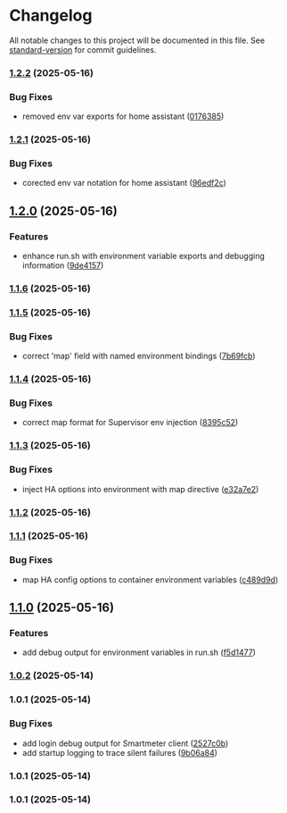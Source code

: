 # Changelog

All notable changes to this project will be documented in this file. See [standard-version](https://github.com/conventional-changelog/standard-version) for commit guidelines.

### [1.2.2](https://github.com/ZakiZtraki/homeassistant-addon-wnsm-sync/compare/v1.2.1...v1.2.2) (2025-05-16)


### Bug Fixes

* removed env var exports for home assistant ([0176385](https://github.com/ZakiZtraki/homeassistant-addon-wnsm-sync/commit/0176385e24436039bae89c66543c9cef3748b6e5))

### [1.2.1](https://github.com/ZakiZtraki/homeassistant-addon-wnsm-sync/compare/v1.2.0...v1.2.1) (2025-05-16)


### Bug Fixes

* corected env var notation for home assistant ([96edf2c](https://github.com/ZakiZtraki/homeassistant-addon-wnsm-sync/commit/96edf2cb0fc156ce571b919a0f033d8917a76e98))

## [1.2.0](https://github.com/ZakiZtraki/homeassistant-addon-wnsm-sync/compare/v1.1.6...v1.2.0) (2025-05-16)


### Features

* enhance run.sh with environment variable exports and debugging information ([9de4157](https://github.com/ZakiZtraki/homeassistant-addon-wnsm-sync/commit/9de4157c089e0b891307ed83c88ca6e21643e4b2))

### [1.1.6](https://github.com/ZakiZtraki/homeassistant-addon-wnsm-sync/compare/v1.1.5...v1.1.6) (2025-05-16)

### [1.1.5](https://github.com/ZakiZtraki/homeassistant-addon-wnsm-sync/compare/v1.1.4...v1.1.5) (2025-05-16)


### Bug Fixes

* correct 'map' field with named environment bindings ([7b69fcb](https://github.com/ZakiZtraki/homeassistant-addon-wnsm-sync/commit/7b69fcb0db9b79e11f5ee4428d1988aac37dbaaf))

### [1.1.4](https://github.com/ZakiZtraki/homeassistant-addon-wnsm-sync/compare/v1.1.3...v1.1.4) (2025-05-16)


### Bug Fixes

* correct map format for Supervisor env injection ([8395c52](https://github.com/ZakiZtraki/homeassistant-addon-wnsm-sync/commit/8395c527fe248fa472c971ebe6f556b58b876a11))

### [1.1.3](https://github.com/ZakiZtraki/homeassistant-addon-wnsm-sync/compare/v1.1.2...v1.1.3) (2025-05-16)


### Bug Fixes

* inject HA options into environment with map directive ([e32a7e2](https://github.com/ZakiZtraki/homeassistant-addon-wnsm-sync/commit/e32a7e23d28e87cb118dcd92c1477275527c3b72))

### [1.1.2](https://github.com/ZakiZtraki/homeassistant-addon-wnsm-sync/compare/v1.1.1...v1.1.2) (2025-05-16)

### [1.1.1](https://github.com/ZakiZtraki/homeassistant-addon-wnsm-sync/compare/v1.1.0...v1.1.1) (2025-05-16)


### Bug Fixes

* map HA config options to container environment variables ([c489d9d](https://github.com/ZakiZtraki/homeassistant-addon-wnsm-sync/commit/c489d9d2716633db89e5dabf1edb95c62ae0999a))

## [1.1.0](https://github.com/ZakiZtraki/homeassistant-addon-wnsm-sync/compare/v1.0.3...v1.1.0) (2025-05-16)


### Features

* add debug output for environment variables in run.sh ([f5d1477](https://github.com/ZakiZtraki/homeassistant-addon-wnsm-sync/commit/f5d14770555a3e3ab5b3b6ff71332450579a649e))

### [1.0.2](https://github.com/ZakiZtraki/homeassistant-addon-wnsm-sync/compare/v1.0.1...v1.0.2) (2025-05-14)

### 1.0.1 (2025-05-14)


### Bug Fixes

* add login debug output for Smartmeter client ([2527c0b](https://github.com/ZakiZtraki/homeassistant-addon-wnsm-sync/commit/2527c0bbe0fdc639f8c2cd4580cb3ff500f35aba))
* add startup logging to trace silent failures ([9b06a84](https://github.com/ZakiZtraki/homeassistant-addon-wnsm-sync/commit/9b06a848852b554bf496fcf33a4a6a323c40eb3f))

### 1.0.1 (2025-05-14)

### 1.0.1 (2025-05-14)
